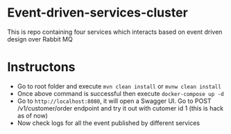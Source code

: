 # Event-driven-services-cluster
This is repo containing four services which interacts based on event driven design over Rabbit MQ

# Instructons
 - Go to root folder and execute `mvn clean install` or `mvnw clean install`
 - Once above command is successful then execute `docker-compose up -d`
 - Go to `http://localhost:8080`, it will open a Swagger UI. Go to POST /v1/customer/order endpoint and try it out with cutomer id 1 (this is hack as of now)
 - Now check logs for all the event published by different services
